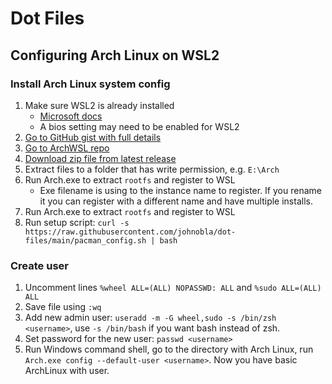 # Dot Files

## Configuring Arch Linux on WSL2

### Install Arch Linux system config

1. Make sure WSL2 is already installed
   - [Microsoft docs](https://docs.microsoft.com/en-us/windows/wsl/install-win1)
   - A bios setting may need to be enabled for WSL2
1. [Go to GitHub gist with full details](https://gist.github.com/ld100/3376435a4bb62ca0906b0cff9de4f94b)
1. [Go to ArchWSL repo](https://github.com/yuk7/ArchWSL)
1. [Download zip file from latest release](https://github.com/yuk7/ArchWSL/releases/latest)
1. Extract files to a folder that has write permission, e.g. `E:\Arch`
1. Run Arch.exe to extract `rootfs` and register to WSL
   - Exe filename is using to the instance name to register. If you rename it you can register with a different name and have multiple installs.
1. Run Arch.exe to extract `rootfs` and register to WSL
1. Run setup script: `curl -s https://raw.githubusercontent.com/johnobla/dot-files/main/pacman_config.sh | bash`

### Create user

1. Uncomment lines `%wheel ALL=(ALL) NOPASSWD: ALL` and `%sudo ALL=(ALL) ALL`
1. Save file using `:wq`
1. Add new admin user: `useradd -m -G wheel,sudo -s /bin/zsh <username>`, use `-s /bin/bash` if you want bash instead of zsh.
1. Set password for the new user: `passwd <username>`
1. Run Windows command shell, go to the directory with Arch Linux, run `Arch.exe config --default-user <username>`. Now you have basic ArchLinux with user.
